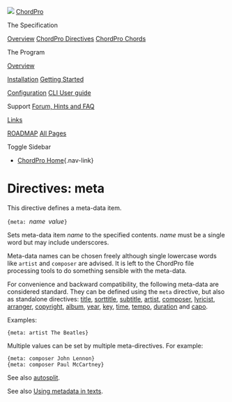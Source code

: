 ![](../images/chordpro-icon.png)
[ChordPro](https://www.chordpro.org/chordpro/home/)

The Specification

[Overview](https://www.chordpro.org/chordpro/chordpro-introduction/)
[ChordPro Directives](./chordpro-directives.md)
[ChordPro Chords](./chordpro-chords.md)


The Program

[Overview](https://www.chordpro.org/chordpro/chordpro-reference-implementation/)

[Installation](https://www.chordpro.org/chordpro/chordpro-installation/)
[Getting Started](https://www.chordpro.org/chordpro/chordpro-getting-started/)

[Configuration](https://www.chordpro.org/chordpro/chordpro-configuration/)
[CLI User guide](https://www.chordpro.org/chordpro/using-chordpro/)


Support
[Forum, Hints and FAQ](https://www.chordpro.org/chordpro/support/)

[Links](https://www.chordpro.org/chordpro/links/)

[ROADMAP](https://www.chordpro.org/chordpro/roadmap/)
[All Pages](https://www.chordpro.org/chordpro/allpages/)


Toggle Sidebar

-   [ChordPro Home](https://www.chordpro.org/chordpro/){.nav-link}

Directives: meta
================

This directive defines a meta-data item.

`{meta: `*name*` `*value*`}`

Sets meta-data item *name* to the specified contents. *name* must be a
single word but may include underscores.

Meta-data names can be chosen freely although single lowercase words
like `artist` and `composer` are advised. It is left to the ChordPro
file processing tools to do something sensible with the meta-data.

For convenience and backward compatibility, the following meta-data are
considered standard. They can be defined using the `meta` directive, but
also as standalone directives:
[title](./directives-title.md),
[sorttitle](./directives-sorttitle.md),
[subtitle](./directives-subtitle.md),
[artist](./directives-artist.md),
[composer](./directives-composer.md),
[lyricist](./directives-lyricist.md),
[arranger](./directives-arranger.md),
[copyright](./directives-copyright.md),
[album](./directives-album.md),
[year](./directives-year.md),
[key](./directives-key.md),
[time](./directives-time.md),
[tempo](./directives-tempo.md),
[duration](./directives-duration.md) and
[capo](./directives-capo.md).

Examples:

    {meta: artist The Beatles}

Multiple values can be set by multiple meta-directives. For example:

    {meta: composer John Lennon}
    {meta: composer Paul McCartney}

See also
[autosplit](https://www.chordpro.org/chordpro/chordpro-configuration-generic/#metadata).

See also [Using metadata in
texts](https://www.chordpro.org/chordpro/chordpro-configuration-format-strings/).
